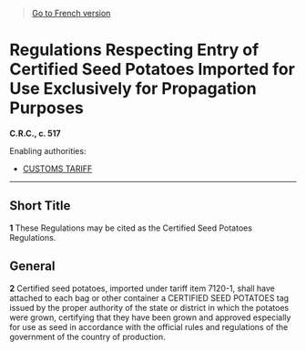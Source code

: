 > [Go to French version](/fr/Règlements/Codification%20des%20règlements%20du%20Canada/501-600/C.R.C.,%20ch.%20517.md)

# Regulations Respecting Entry of Certified Seed Potatoes Imported for Use Exclusively for Propagation Purposes

**C.R.C., c. 517**

Enabling authorities: 
- [CUSTOMS TARIFF](/en/Acts/Statutes%20of%20Canada/1997/c.%2036.md)

----------



## Short Title


**1** These Regulations may be cited as the Certified Seed Potatoes Regulations.




## General


**2** Certified seed potatoes, imported under tariff item 7120-1, shall have attached to each bag or other container a CERTIFIED SEED POTATOES tag issued by the proper authority of the state or district in which the potatoes were grown, certifying that they have been grown and approved especially for use as seed in accordance with the official rules and regulations of the government of the country of production.


